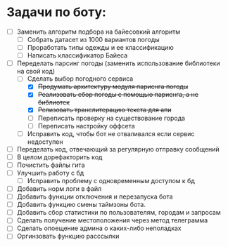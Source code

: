 # Задачи по боту:
- [ ] Заменить алгоритм подбора на байесовкий алгоритм
    - [ ] Собрать датасет из 1000 вариантов погоды
    - [ ] Проработать типы одежды и ее классификацию
    - [ ] Написать классификатор Байеса
- [ ] Переделать парсинг погоды (заменить использование библиотеки на свой код)
    - [ ] Сделать выбор погодного сервиса
        - [X] ~~Продумать архитектуру модуля париснга погоды~~
        - [X] ~~Реализовать сбор погоды с помощью париснга, а не библиотек~~
        - [X] ~~Релизовать транслитерацию текста для апи~~
        - [ ] Переписать проверку на существование города
        - [ ] Переписать настройку оффсета
    - [ ] Исправить код, чтобы бот не отваливался если сервис недоступен
- [ ] Переделать код, отвечающий за регулярную отправку сообщений
- [ ] В целом дорефакторить код
- [ ] Почистить файлы гита
- [ ] Улучшить работу с бд
  - [ ] Исправить проблему с одновременным доступом к бд
- [ ] Добавить норм логи в файл
- [ ] Добавить функции отключения и перезапуска бота
- [ ] Добавить функцию смены таймзоны бота.
- [ ] Добавить сбор статистики по пользователям, городам и запросам
- [ ] Сделать получение местоположения через метод телеграмма
- [ ] Сделать опоещение админа о каких-либо неполадках
- [ ] Оргинзовать функцию расссылки